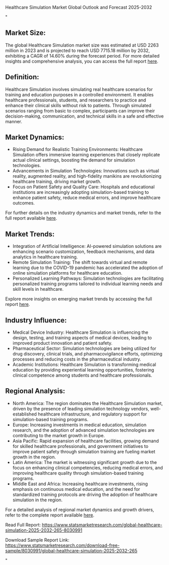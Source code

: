 Healthcare Simulation Market Global Outlook and Forecast 2025-2032

"<html>
<h2>Market Size:</h2>
<p>The global Healthcare Simulation market size was estimated at USD 2263 million in 2023 and is projected to reach USD 7715.18 million by 2032, exhibiting a CAGR of 14.60% during the forecast period. For more detailed insights and comprehensive analysis, you can access the full report <a href='https://www.statsmarketresearch.com/global-healthcare-simulation-2025-2032-265-8030991'>here</a>.</p>

<h2>Definition:</h2>
<p>Healthcare Simulation involves simulating real healthcare scenarios for training and education purposes in a controlled environment. It enables healthcare professionals, students, and researchers to practice and enhance their clinical skills without risk to patients. Through simulated scenarios ranging from basic to complex, participants can improve their decision-making, communication, and technical skills in a safe and effective manner.</p>

<h2>Market Dynamics:</h2>
<ul>
  <li>Rising Demand for Realistic Training Environments: Healthcare Simulation offers immersive learning experiences that closely replicate actual clinical settings, boosting the demand for simulation technologies.</li>
  <li>Advancements in Simulation Technologies: Innovations such as virtual reality, augmented reality, and high-fidelity manikins are revolutionizing healthcare training, driving market growth.</li>
  <li>Focus on Patient Safety and Quality Care: Hospitals and educational institutions are increasingly adopting simulation-based training to enhance patient safety, reduce medical errors, and improve healthcare outcomes.</li>
</ul>
<p>For further details on the industry dynamics and market trends, refer to the full report available <a href='https://www.statsmarketresearch.com/global-healthcare-simulation-2025-2032-265-8030991'>here</a>.</p>

<h2>Market Trends:</h2>
<ul>
  <li>Integration of Artificial Intelligence: AI-powered simulation solutions are enhancing scenario customization, feedback mechanisms, and data analytics in healthcare training.</li>
  <li>Remote Simulation Training: The shift towards virtual and remote learning due to the COVID-19 pandemic has accelerated the adoption of online simulation platforms for healthcare education.</li>
  <li>Personalized Learning Pathways: Simulation technologies are facilitating personalized training programs tailored to individual learning needs and skill levels in healthcare.</li>
</ul>
<p>Explore more insights on emerging market trends by accessing the full report <a href='https://www.statsmarketresearch.com/global-healthcare-simulation-2025-2032-265-8030991'>here</a>.</p>

<h2>Industry Influence:</h2>
<ul>
  <li>Medical Device Industry: Healthcare Simulation is influencing the design, testing, and training aspects of medical devices, leading to improved product innovation and patient safety.</li>
  <li>Pharmaceutical Sector: Simulation technologies are being utilized for drug discovery, clinical trials, and pharmacovigilance efforts, optimizing processes and reducing costs in the pharmaceutical industry.</li>
  <li>Academic Institutions: Healthcare Simulation is transforming medical education by providing experiential learning opportunities, fostering clinical competence among students and healthcare professionals.</li>
</ul>

<h2>Regional Analysis:</h2>
<ul>
  <li>North America: The region dominates the Healthcare Simulation market, driven by the presence of leading simulation technology vendors, well-established healthcare infrastructure, and regulatory support for simulation-based training programs.</li>
  <li>Europe: Increasing investments in medical education, simulation research, and the adoption of advanced simulation technologies are contributing to the market growth in Europe.</li>
  <li>Asia Pacific: Rapid expansion of healthcare facilities, growing demand for skilled healthcare professionals, and government initiatives to improve patient safety through simulation training are fueling market growth in the region.</li>
  <li>Latin America: The market is witnessing significant growth due to the focus on enhancing clinical competencies, reducing medical errors, and improving healthcare quality through simulation-based training programs.</li>
  <li>Middle East and Africa: Increasing healthcare investments, rising emphasis on continuous medical education, and the need for standardized training protocols are driving the adoption of healthcare simulation in the region.</li>
</ul>
<p>For a detailed analysis of regional market dynamics and growth drivers, refer to the complete report available <a href='https://www.statsmarketresearch.com/global-healthcare-simulation-2025-2032-265-8030991'>here</a>.</p>


<p>Read Full Report: <a href='https://www.statsmarketresearch.com/global-healthcare-simulation-2025-2032-265-8030991'>https://www.statsmarketresearch.com/global-healthcare-simulation-2025-2032-265-8030991</a></p>
<p>Download Sample Report Link: <a href='https://www.statsmarketresearch.com/download-free-sample/8030991/global-healthcare-simulation-2025-2032-265'>https://www.statsmarketresearch.com/download-free-sample/8030991/global-healthcare-simulation-2025-2032-265</a></p>
</html>"
